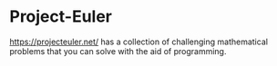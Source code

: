 Project-Euler
=============

https://projecteuler.net/ has a collection of challenging mathematical problems that you can solve with the aid of programming.
